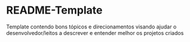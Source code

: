 # README-Template
Template contendo bons tópicos e direcionamentos visando ajudar o desenvolvedor/leitos a descrever e entender melhor os projetos criados
